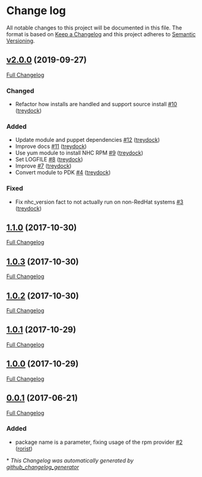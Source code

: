 # Change log

All notable changes to this project will be documented in this file. The format is based on [Keep a Changelog](http://keepachangelog.com/en/1.0.0/) and this project adheres to [Semantic Versioning](http://semver.org).

## [v2.0.0](https://github.com/treydock/puppet-module-nhc/tree/v2.0.0) (2019-09-27)

[Full Changelog](https://github.com/treydock/puppet-module-nhc/compare/1.1.0...v2.0.0)

### Changed

- Refactor how installs are handled and support source install [\#10](https://github.com/treydock/puppet-module-nhc/pull/10) ([treydock](https://github.com/treydock))

### Added

- Update module and puppet dependencies [\#12](https://github.com/treydock/puppet-module-nhc/pull/12) ([treydock](https://github.com/treydock))
- Improve docs [\#11](https://github.com/treydock/puppet-module-nhc/pull/11) ([treydock](https://github.com/treydock))
- Use yum module to install NHC RPM [\#9](https://github.com/treydock/puppet-module-nhc/pull/9) ([treydock](https://github.com/treydock))
- Set LOGFILE [\#8](https://github.com/treydock/puppet-module-nhc/pull/8) ([treydock](https://github.com/treydock))
- Improve [\#7](https://github.com/treydock/puppet-module-nhc/pull/7) ([treydock](https://github.com/treydock))
- Convert module to PDK [\#4](https://github.com/treydock/puppet-module-nhc/pull/4) ([treydock](https://github.com/treydock))

### Fixed

- Fix nhc\_version fact to not actually run on non-RedHat systems [\#3](https://github.com/treydock/puppet-module-nhc/pull/3) ([treydock](https://github.com/treydock))

## [1.1.0](https://github.com/treydock/puppet-module-nhc/tree/1.1.0) (2017-10-30)

[Full Changelog](https://github.com/treydock/puppet-module-nhc/compare/1.0.3...1.1.0)

## [1.0.3](https://github.com/treydock/puppet-module-nhc/tree/1.0.3) (2017-10-30)

[Full Changelog](https://github.com/treydock/puppet-module-nhc/compare/1.0.2...1.0.3)

## [1.0.2](https://github.com/treydock/puppet-module-nhc/tree/1.0.2) (2017-10-30)

[Full Changelog](https://github.com/treydock/puppet-module-nhc/compare/1.0.1...1.0.2)

## [1.0.1](https://github.com/treydock/puppet-module-nhc/tree/1.0.1) (2017-10-29)

[Full Changelog](https://github.com/treydock/puppet-module-nhc/compare/1.0.0...1.0.1)

## [1.0.0](https://github.com/treydock/puppet-module-nhc/tree/1.0.0) (2017-10-29)

[Full Changelog](https://github.com/treydock/puppet-module-nhc/compare/0.0.1...1.0.0)

## [0.0.1](https://github.com/treydock/puppet-module-nhc/tree/0.0.1) (2017-06-21)

[Full Changelog](https://github.com/treydock/puppet-module-nhc/compare/ba24628b4966a1ed52462f3a790ae3d16ab90f2c...0.0.1)

### Added

- package name is a parameter, fixing usage of the rpm provider [\#2](https://github.com/treydock/puppet-module-nhc/pull/2) ([rorist](https://github.com/rorist))



\* *This Changelog was automatically generated by [github_changelog_generator](https://github.com/skywinder/Github-Changelog-Generator)*
